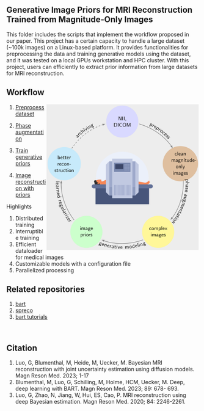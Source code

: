 ## Generative Image Priors for MRI Reconstruction Trained from Magnitude-Only Images

This folder includes the scripts that implement the workflow proposed in our paper. This project has a certain capacity to handle a large dataset (~100k images) on a Linux-based platform. It provides functionalities for preprocessing the data and training generative models using the dataset, and it was tested on a local GPUs workstation and HPC cluster. With this project, users can efficiently to extract prior information from large datasets for MRI reconstruction.


## Workflow
<img src="./misc/overview.png" alt="workflow" width="400" align="right"/>

1. [Preprocess dataset](./scripts/augmentation)

   
2. [Phase augmentation](./scripts/augmentation)
   
3. [Train generative priors](./scripts/train)
   
4. [Image reconstruction with priors](./scripts/recon)

Highlights

1. Distributed training
2. Interruptible training
3. Efficient dataloader for medical images
4. Customizable models with a configuration file
5. Parallelized processing

## Related repositories
1. [bart](https://github.com/mrirecon/bart)
2. [spreco](https://github.com/mrirecon/spreco)
3. [bart tutorials](https://github.com/mrirecon/bart-workshop)
   
<br clear="right"/>





## Citation
1. Luo, G, Blumenthal, M, Heide, M, Uecker, M. Bayesian MRI reconstruction with joint uncertainty estimation using diffusion models. Magn Reson Med. 2023; 1-17
2. Blumenthal, M, Luo, G, Schilling, M, Holme, HCM, Uecker, M. Deep, deep learning with BART. Magn Reson Med. 2023; 89: 678- 693.
3. Luo, G, Zhao, N, Jiang, W, Hui, ES, Cao, P. MRI reconstruction using deep Bayesian estimation. Magn Reson Med. 2020; 84: 2246-2261.
